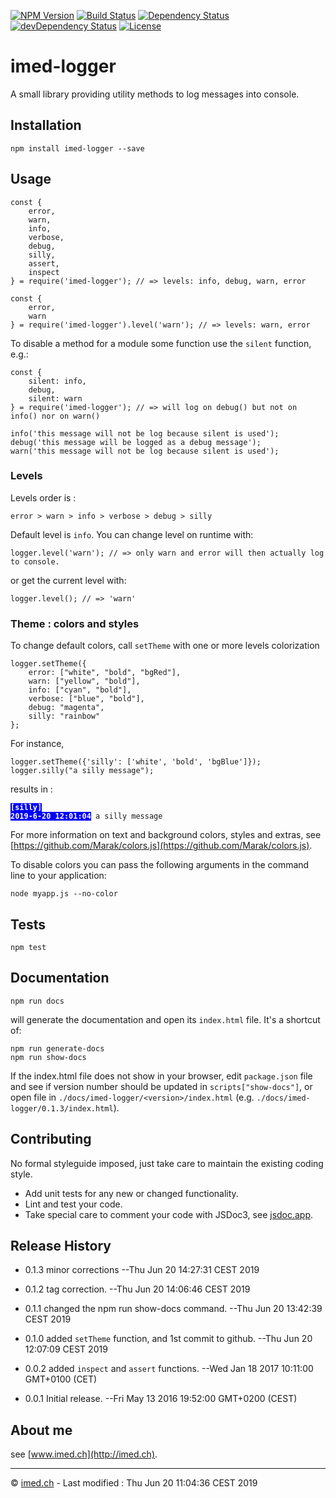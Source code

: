 [![NPM Version](https://img.shields.io/npm/v/imed-logger.svg)](https://npmjs.org/package/imed-logger)
[![Build Status](https://travis-ci.com/jguillod/imed-logger.svg?branch=master)](https://travis-ci.com/jguillod/imed-logger)
[![Dependency Status](https://david-dm.org/jguillod/imed-logger.svg?style=flat)](https://david-dm.org/jguillod/imed-logger)
[![devDependency Status](https://img.shields.io/david/dev/jguillod/imed-logger.svg?style=flat)](https://david-dm.org/jguillod/imed-logger#info=devDependencies)
[![License](https://img.shields.io/github/license/jguillod/imed-logger.svg)](LICENSE)


# imed-logger #

A small library providing utility methods to log messages into console.

## Installation ##

	npm install imed-logger --save

## Usage ##	
	
	const {
		error,
		warn,
		info,
		verbose,
		debug,
		silly,
		assert,
		inspect
	} = require('imed-logger'); // => levels: info, debug, warn, error
	
	const {
		error,
		warn
	} = require('imed-logger').level('warn'); // => levels: warn, error

To disable a method for a module some function use the `silent` function, e.g.:

	const {
		silent: info,
		debug,
		silent: warn
	} = require('imed-logger'); // => will log on debug() but not on info() nor on warn()
	
	info('this message will not be log because silent is used');
	debug('this message will be logged as a debug message');
	warn('this message will not be log because silent is used');
	

### Levels ###

Levels order is :

	error > warn > info > verbose > debug > silly

Default level is `info`. You can change level on runtime with:

	logger.level('warn'); // => only warn and error will then actually log to console.

  or get the current level with:

	logger.level(); // => 'warn'

### Theme : colors and styles ###

To change default colors, call `setTheme` with one or more levels colorization

	logger.setTheme({
		error: ["white", "bold", "bgRed"],
		warn: ["yellow", "bold"],
		info: ["cyan", "bold"],
		verbose: ["blue", "bold"],
		debug: "magenta",
		silly: "rainbow"
	};
	
For instance, 

	logger.setTheme({'silly': ['white', 'bold', 'bgBlue']});
	logger.silly("a silly message");

results in&nbsp;:
	
<code><span style="color:white;font-weight:bold;background-color:blue">[silly] 2019-6-20 12:01:04</span> a silly message</code>
	
For more information on text and background colors, styles and extras, see [https://github.com/Marak/colors.js](https://github.com/Marak/colors.js).
	
To disable colors you can pass the following arguments in the command line to your application:

	node myapp.js --no-color


## Tests ##

	npm test

## Documentation ##

	npm run docs

will generate the documentation and open its `index.html` file. It's a shortcut of:

	npm run generate-docs
	npm run show-docs

If the index.html file does not show in your browser, edit `package.json` file and see if version number should be updated in `scripts["show-docs"]`, or open file in `./docs/imed-logger/<version>/index.html` (e.g. `./docs/imed-logger/0.1.3/index.html`).


## Contributing ##

No formal styleguide imposed, just take care to maintain the existing coding style.

- Add unit tests for any new or changed functionality.
- Lint and test your code.
- Take special care to comment your code with JSDoc3, see [jsdoc.app](https://jsdoc.app).

## Release History ##

* 0.1.3 minor corrections
  --Thu Jun 20 14:27:31 CEST 2019
  
* 0.1.2 tag correction.
  --Thu Jun 20 14:06:46 CEST 2019

* 0.1.1 changed the npm run show-docs command.
  --Thu Jun 20 13:42:39 CEST 2019

* 0.1.0 added `setTheme` function, and 1st commit to github.
  --Thu Jun 20 12:07:09 CEST 2019

* 0.0.2 added `inspect` and `assert` functions.
  --Wed Jan 18 2017 10:11:00 GMT+0100 (CET)

* 0.0.1 Initial release.
  --Fri May 13 2016 19:52:00 GMT+0200 (CEST)

## About me ##

see [www.imed.ch](http://imed.ch).

---
© [imed.ch](http://imed.ch) - Last modified : Thu Jun 20 11:04:36 CEST 2019



